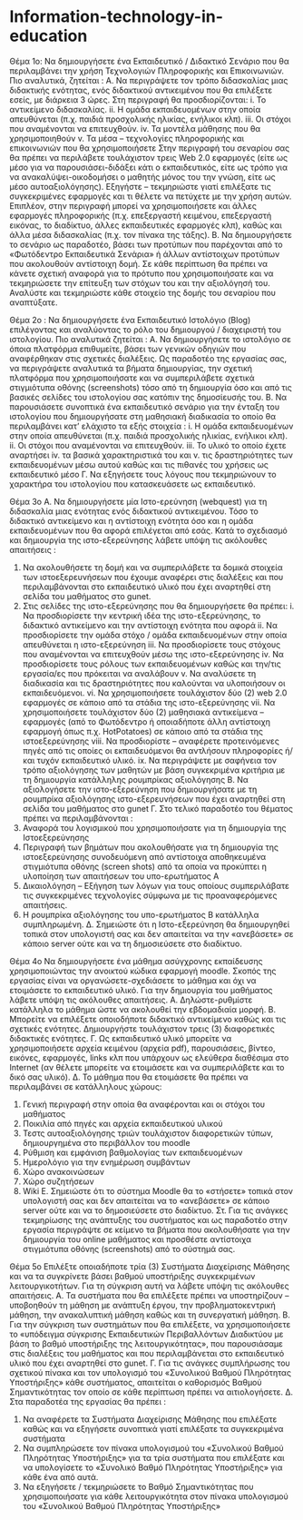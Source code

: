 # Information-technology-in-education
Θέμα 1ο:
Να δημιουργήσετε ένα Εκπαιδευτικό / Διδακτικό Σενάριο που θα περιλαμβάνει
την χρήση Τεχνολογιών Πληροφορικής και Επικοινωνιών. Πιο αναλυτικά,
ζητείται :
Α. Να περιγράψετε τον τρόπο διδασκαλίας μιας διδακτικής ενότητας, ενός διδακτικού
αντικειμένου που θα επιλέξετε εσείς, με διάρκεια 3 ώρες. Στη περιγραφή θα
προσδιορίζονται:
i. Το αντικείμενο διδασκαλίας.
ii. Η ομάδα εκπαιδευομένων στην οποία απευθύνεται (π.χ. παιδιά προσχολικής
ηλικίας, ενήλικοι κλπ).
iii. Οι στόχοι που αναμένονται να επιτευχθούν.
iv. Τα μοντέλα μάθησης που θα χρησιμοποιηθούν
v. Τα μέσα – τεχνολογίες πληροφορικής και επικοινωνιών που θα χρησιμοποιήσετε
Στην περιγραφή του σεναρίου σας θα πρέπει να περιλάβετε τουλάχιστον τρεις Web
2.0 εφαρμογές (είτε ως μέσο για να παρουσιάσει-διδάξει κάτι ο εκπαιδευτικός, είτε
ως τρόπο για να ανακαλύψει-οικοδομήσει ο μαθητής μόνος του την γνώση, είτε ως
μέσο αυτοαξιολόγησης). Εξηγήστε – τεκμηριώστε γιατί επιλέξατε τις συγκεκριμένες
εφαρμογές και τι θέλετε να πετύχετε με την χρήση αυτών.
Επιπλέον, στην περιγραφή μπορεί να χρησιμοποιήσετε και άλλες εφαρμογές
πληροφορικής (π.χ. επεξεργαστή κειμένου, επεξεργαστή εικόνας, το διαδίκτυο, άλλες
εκπαιδευτικές εφαρμογές κλπ), καθώς και άλλα μέσα διδασκαλίας (π.χ. τον πίνακα
της τάξης).
Β. Να δημιουργήσετε το σενάριο ως παραδοτέο, βάσει των προτύπων που
παρέχονται από το «Φωτόδεντρο Εκπαιδευτικά Σενάρια» ή άλλων αντίστοιχων
προτύπων που ακολουθούν αντίστοιχη δομή. Σε κάθε περίπτωση θα πρέπει να κάνετε
σχετική αναφορά για το πρότυπο που χρησιμοποιήσατε και να τεκμηριώσετε την
επίτευξη των στόχων του και την αξιολόγησή του. Αναλύστε και τεκμηριώστε κάθε
στοιχείο της δομής του σεναρίου που αναπτύξατε.

Θέμα 2ο
:
Να δημιουργήσετε ένα Εκπαιδευτικό Ιστολόγιο (Blog) επιλέγοντας και
αναλύοντας το ρόλο του δημιουργού / διαχειριστή του ιστολογίου.
Πιο αναλυτικά ζητείται :
Α. Να δημιουργήσετε το ιστολόγιο σε όποια πλατφόρμα επιθυμείτε, βάσει των
γενικών οδηγιών που αναφέρθηκαν στις σχετικές διαλέξεις. Ως παραδοτέο της
εργασίας σας, να περιγράψετε αναλυτικά τα βήματα δημιουργίας, την σχετική
πλατφόρμα που χρησιμοποιήσατε και να συμπεριλάβετε σχετικά στιγμιότυπα οθόνης
(screenshots) τόσο από τη δημιουργία όσο και από τις βασικές σελίδες του
ιστολογίου σας κατόπιν της δημοσίευσής του.
Β. Να παρουσιάσετε συνοπτικά ένα εκπαιδευτικό σενάριο για την ένταξη του
ιστολογίου που δημιουργήσατε στη μαθησιακή διαδικασία το οποίο θα περιλαμβάνει
κατ’ ελάχιστο τα εξής στοιχεία :
i. Η ομάδα εκπαιδευομένων στην οποία απευθύνεται (π.χ. παιδιά προσχολικής ηλικίας,
ενήλικοι κλπ).
ii. Οι στόχοι που αναμένονται να επιτευχθούν.
iii. Το υλικό το οποίο έχετε αναρτήσει
iv. τα βασικά χαρακτηριστικά του και
v. τις δραστηριότητες των εκπαιδευομένων μέσω αυτού καθώς και τις πιθανές του
χρήσεις ως εκπαιδευτικό μέσο
Γ. Να εξηγήσετε τους λόγους που τεκμηριώνουν το χαρακτήρα του ιστολογίου που
κατασκευάσετε ως εκπαιδευτικό.

Θέμα 3ο
Α. Να δημιουργήσετε μία Ιστο-ερεύνηση (webquest) για τη διδασκαλία μιας
ενότητας ενός διδακτικού αντικειμένου. Τόσο το διδακτικό αντικείμενο και η
αντίστοιχη ενότητα όσο και η ομάδα εκπαιδευομένων που θα αφορά επιλέγεται από
εσάς.
Κατά το σχεδιασμό και δημιουργία της ιστο-εξερεύνησης λάβετε υπόψη τις
ακόλουθες απαιτήσεις :
1. Να ακολουθήσετε τη δομή και να συμπεριλάβετε τα δομικά στοιχεία των ιστοεξερευνήσεων που έχουμε αναφέρει στις διαλέξεις και που περιλαμβάνονται
στο εκπαιδευτικό υλικό που έχει αναρτηθεί στη σελίδα του μαθήματος στο
gunet.
2. Στις σελίδες της ιστο-εξερεύνησης που θα δημιουργήσετε θα πρέπει:
i. Να προσδιορίσετε την κεντρική ιδέα της ιστο-εξερεύνησης, το
διδακτικό αντικείμενο και την αντίστοιχη ενότητα που αφορά
ii. Να προσδιορίσετε την ομάδα στόχο / ομάδα εκπαιδευομένων στην
οποία απευθύνεται η ιστο-εξερεύνηση
iii. Να προσδιορίσετε τους στόχους που αναμένονται να επιτευχθούν
μέσω της ιστο-εξερεύνησης
iv. Να προσδιορίσετε τους ρόλους των εκπαιδευομένων καθώς και την/τις
εργασία/ες που πρόκειται να αναλάβουν
v. Να αναλύσετε τη διαδικασία και τις δραστηριότητες που καλούνται να
υλοποιήσουν οι εκπαιδευόμενοι.
vi. Να χρησιμοποιήσετε τουλάχιστον δύο (2) web 2.0 εφαρμογές σε
κάποιο από τα στάδια της ιστο-εξερεύνησης
vii. Να χρησιμοποιήσετε τουλάχιστον δύο (2) μαθησιακά αντικείμενα –
εφαρμογές (από το Φωτόδεντρο ή οποιαδήποτε άλλη αντίστοιχη
εφαρμογή όπως π.χ. HotPotatoes) σε κάποιο από τα στάδια της ιστοεξερεύνησης
viii. Να προσδιορίστε – αναφέρετε προτεινόμενες πηγές από τις οποίες οι
εκπαιδευόμενοι θα αντλήσουν πληροφορίες ή/και τυχόν εκπαιδευτικό
υλικό.
ix. Να περιγράψετε με σαφήνεια τον τρόπο αξιολόγησης των μαθητών με
βάση συγκεκριμένα κριτήρια με τη δημιουργία κατάλληλης ρουμπρίκας
αξιολόγησης
Β. Να αξιολογήσετε την ιστο-εξερεύνηση που δημιουργήσατε με τη ρουμπρίκα
αξιολόγησης ιστο-εξερευνήσεων που έχει αναρτηθεί στη σελίδα του μαθήματος στο
gunet
Γ. Στο τελικό παραδοτέο του θέματος πρέπει να περιλαμβάνονται :
1. Αναφορά του λογισμικού που χρησιμοποιήσατε για τη δημιουργία της Ιστοεξερεύνησης
2. Περιγραφή των βημάτων που ακολουθήσατε για τη δημιουργία της ιστοεξερεύνησης συνοδευόμενη από αντίστοιχα αποθηκευμένα στιγμιότυπα
οθόνης (screen shots) από τα οποία να προκύπτει η υλοποίηση των
απαιτήσεων του υπο-ερωτήματος Α
3. Δικαιολόγηση – Εξήγηση των λόγων για τους οποίους συμπεριλάβατε τις
συγκεκριμένες τεχνολογίες σύμφωνα με τις προαναφερόμενες απαιτήσεις.
4. Η ρουμπρίκα αξιολόγησης του υπο-ερωτήματος Β κατάλληλα συμπληρωμένη.
Δ. Σημειώστε ότι η Ιστο-εξερεύνηση θα δημιουργηθεί τοπικά στον υπολογιστή σας
και δεν απαιτείται να την «ανεβάσετε» σε κάποιο server ούτε και να τη
δημοσιεύσετε στο διαδίκτυο.

Θέμα 4ο
Να δημιουργήσετε ένα μάθημα ασύγχρονης εκπαίδευσης χρησιμοποιώντας
την ανοικτού κώδικα εφαρμογή moodle.
Σκοπός της εργασίας είναι να οργανώσετε-σχεδιάσετε το μάθημα και όχι να
ετοιμάσετε το εκπαιδευτικό υλικό.
Για την δημιουργία του μαθήματος λάβετε υπόψη τις ακόλουθες απαιτήσεις.
Α. Δηλώστε-ρυθμίστε κατάλληλα το μάθημα ώστε να ακολουθεί την εβδομαδιαία
μορφή.
Β. Μπορείτε να επιλέξετε οποιοδήποτε διδακτικό αντικείμενο καθώς και τις
σχετικές ενότητες. Δημιουργήστε τουλάχιστον τρεις (3) διαφορετικές
διδακτικές ενότητες.
Γ. Ως εκπαιδευτικό υλικό μπορείτε να χρησιμοποιήσετε αρχεία κειμένου (αρχεία pdf),
παρουσιάσεις, βίντεο, εικόνες, εφαρμογές, links κλπ που υπάρχουν ως ελεύθερα
διαθέσιμα στο Internet (αν θέλετε μπορείτε να ετοιμάσετε και να συμπεριλάβετε και
το δικό σας υλικό).
Δ. Το μάθημα που θα ετοιμάσετε θα πρέπει να περιλαμβάνει σε κατάλληλους χώρους:
1. Γενική περιγραφή στην οποία θα αναφέρονται και οι στόχοι του μαθήματος
2. Ποικιλία από πηγές και αρχεία εκπαιδευτικού υλικού
3. Τεστς αυτοαξιολόγησης τριών τουλάχιστον διαφορετικών τύπων,
δημιουργημένα στο περιβάλλον του moodle
4. Ρύθμιση και εμφάνιση βαθμολογίας των εκπαιδευομένων
5. Ημερολόγιο για την ενημέρωση συμβάντων
6. Χώρο ανακοινώσεων
7. Χώρο συζητήσεων
8. Wiki
Ε. Σημειώστε ότι το σύστημα Moodle θα το «στήσετε» τοπικά στον υπολογιστή
σας και δεν απαιτείται να το «ανεβάσετε» σε κάποιο server ούτε και να το
δημοσιεύσετε στο διαδίκτυο.
Στ. Για τις ανάγκες τεκμηρίωσης της ανάπτυξης του συστήματος και ως παραδοτέο
στην εργασία περιγράψτε σε κείμενο τα βήματα που ακολουθήσατε για την
δημιουργία του online μαθήματος και προσθέστε αντίστοιχα στιγμιότυπα
οθόνης (screenshots) από το σύστημά σας.

Θέμα 5ο
Επιλέξτε οποιαδήποτε τρία (3) Συστήματα Διαχείρισης Μάθησης και να τα
συγκρίνετε βάσει βαθμού υποστήριξης συγκεκριμένων λειτουργικοτήτων.
Για τη σύγκριση αυτή να λάβετε υπόψη τις ακόλουθες απαιτήσεις.
Α. Τα συστήματα που θα επιλέξετε πρέπει να υποστηρίζουν – υποβοηθούν τη
μάθηση με ανάπτυξη έργου, την προβληματοκεντρική μάθηση, την
ανακαλυπτική μάθηση καθώς και τη συνεργατική μάθηση.
Β. Για την σύγκριση των συστημάτων που θα επιλέξετε, να χρησιμοποιήσετε το
«υπόδειγμα σύγκρισης Εκπαιδευτικών Περιβαλλόντων Διαδικτύου με βάση
το βαθμό υποστήριξης της λειτουργικότητας», που παρουσιάσαμε στις
διαλέξεις του μαθήματος και που περιλαμβάνεται στο εκπαιδευτικό υλικό που έχει
αναρτηθεί στο gunet.
Γ. Για τις ανάγκες συμπλήρωσης του σχετικού πίνακα και τον υπολογισμό του
«Συνολικού Βαθμού Πληρότητας Υποστήριξης» κάθε συστήματος, απαιτείται ο
καθορισμός Βαθμού Σημαντικότητας τον οποίο σε κάθε περίπτωση πρέπει να
αιτιολογήσετε.
Δ. Στα παραδοτέα της εργασίας θα πρέπει :
1. Να αναφέρετε τα Συστήματα Διαχείρισης Μάθησης που επιλέξατε καθώς και
να εξηγήσετε συνοπτικά γιατί επιλέξατε τα συγκεκριμένα συστήματα
2. Να συμπληρώσετε τον πίνακα υπολογισμού του «Συνολικού Βαθμού
Πληρότητας Υποστήριξης» για τα τρία συστήματα που επιλέξατε και να
υπολογίσετε το «Συνολικό Βαθμό Πληρότητας Υποστήριξης» για κάθε ένα από
αυτά.
3. Να εξηγήσετε / τεκμηριώσετε το Βαθμό Σημαντικότητας που χρησιμοποιήσατε
για κάθε λειτουργικότητα στον πίνακα υπολογισμού του «Συνολικού Βαθμού
Πληρότητας Υποστήριξης»
